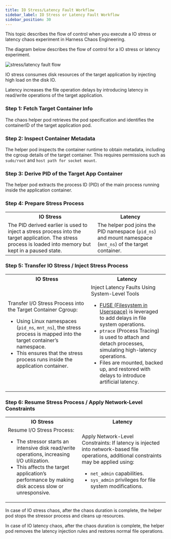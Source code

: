 ```yaml
---
title: IO Stress/Latency Fault Workflow 
sidebar_label: IO Stress or Latency Fault Workflow 
sidebar_position: 30
---
```


This topic describes the flow of control when you execute a IO stress or latency chaos experiment in Harness Chaos Engineering.

The diagram below describes the flow of control for a IO stress or latency experiment. 

![stress/latency fault flow](../static/how-stuff-works/stress-fault-flow.png)

IO stress consumes disk resources of the target application by injecting high load on the disk IO.

Latency increases the file operation delays by introducing latency in read/write operations of the target application.

### Step 1: Fetch Target Container Info
The chaos helper pod retrieves the pod specification and identifies the containerID of the target application pod.

### Step 2: Inspect Container Metadata
The helper pod inspects the container runtime to obtain metadata, including the cgroup details of the target container. This requires permissions such as `sudo/root` and `host path for socket mount`.

### Step 3: Derive PID of the Target App Container
The helper pod extracts the process ID (PID) of the main process running inside the application container.

### Step 4: Prepare Stress Process

<table>
  <tr>
    <th>IO Stress</th>
    <th>Latency</th>
  </tr>
    <td>The PID derived earlier is used to inject a stress process into the target application. The stress process is loaded into memory but kept in a paused state.</td>
    <td>The helper pod joins the PID namespace (<code>pid_ns</code>) and mount namespace (<code>mnt_ns</code>) of the target container.</td>
</table>


### Step 5: Transfer IO Stress / Inject Stress Process

<table>
  <tr>
    <th>IO Stress</th>
    <th>Latency</th>
  </tr>
  <td>Transfer I/O Stress Process into the Target Container Cgroup: 
  <ul><li>Using Linux namespaces (<code>pid_ns</code>, <code>mnt_ns</code>), the stress process is mapped into the target container’s namespace. </li>
  <li>This ensures that the stress process runs inside the application container. </li></ul></td>
  <td>Inject Latency Faults Using System-Level Tools
  <ul><li><a href="https://www.kernel.org/doc/html/next/filesystems/fuse.html">FUSE (Filesystem in Userspace)</a> is leveraged to add delays in file system operations.</li>
    <li><code>ptrace</code> (Process Tracing) is used to attach and detach processes, simulating high-latency operations.</li>
    <li>Files are mounted, backed up, and restored with delays to introduce artificial latency.</li></ul></td>
</table>


### Step 6: Resume Stress Process / Apply Network-Level Constraints

<table>
  <tr>
    <th>IO Stress</th>
    <th>Latency</th>
  </tr>
  <td>Resume I/O Stress Process:
  <ul><li>The stressor starts an intensive disk read/write operations, increasing I/O utilization.</li>
  <li>This affects the target application’s performance by making disk access slow or unresponsive.</li></ul></td>
  <td>Apply Network-Level Constraints: If latency is injected into network-based file operations, additional constraints may be applied using:
  <ul><li><code>net_admin</code> capabilities. </li>
  <li><code>sys_admin</code> privileges for file system modifications. </li></ul></td>
</table>


In case of IO stress chaos, after the chaos duration is complete, the helper pod stops the stressor process and cleans up resources.

In case of IO latency chaos, after the chaos duration is complete, the helper pod removes the latency injection rules and restores normal file operations.
